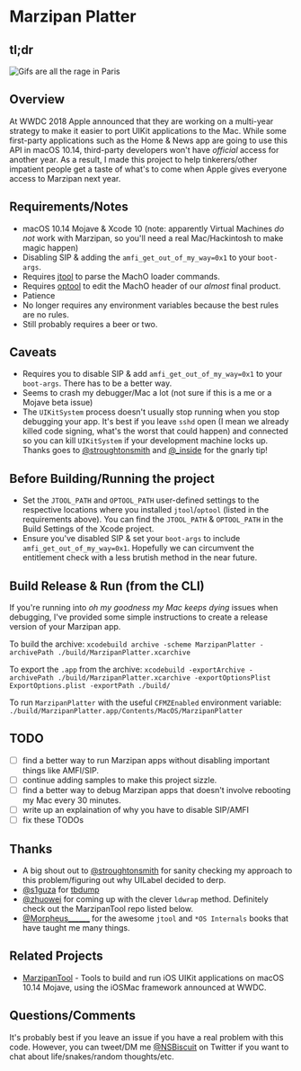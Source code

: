 # Marzipan Platter
## tl;dr
![Gifs are all the rage in Paris](https://github.com/biscuitehh/MarzipanPlatter/raw/master/assets/demo1.gif)

## Overview
At WWDC 2018 Apple announced that they are working on a multi-year strategy to make it easier to port UIKit applications to the Mac. While some first-party applications such as the Home & News app are going to use this API in macOS 10.14, third-party developers won't have _official_ access for another year. As a result, I made this project to help tinkerers/other impatient people get a taste of what's to come when Apple gives everyone access to Marzipan next year.

## Requirements/Notes
- macOS 10.14 Mojave & Xcode 10 (note: apparently Virtual Machines *do not* work with Marzipan, so you'll need a real Mac/Hackintosh to make magic happen)
- Disabling SIP & adding the `amfi_get_out_of_my_way=0x1` to your `boot-args`.
- Requires [jtool](http://www.newosxbook.com/tools/jtool.html) to parse the MachO loader commands.
- Requires [optool](https://github.com/alexzielenski/optool) to edit the MachO header of our _almost_ final product.
- Patience
- No longer requires any environment variables because the best rules are no rules.
- Still probably requires a beer or two.

## Caveats
- Requires you to disable SIP & add `amfi_get_out_of_my_way=0x1` to your `boot-args`. There has to be a better way.
- Seems to crash my debugger/Mac a lot (not sure if this is a me or a Mojave beta issue)
- The `UIKitSystem` process doesn't usually stop running when you stop debugging your app. It's best if you leave `sshd` open (I mean we already killed code signing, what's the worst that could happen) and connected so you can kill `UIKitSystem` if your development machine locks up. Thanks goes to [@stroughtonsmith](https://twitter.com/stroughtonsmith) and [@_inside](https://twitter.com/_inside) for the gnarly tip!

## Before Building/Running the project
- Set the `JTOOL_PATH` and `OPTOOL_PATH` user-defined settings to the respective locations where you installed `jtool`/`optool` (listed in the requirements above). You can find the `JTOOL_PATH` & `OPTOOL_PATH` in the Build Settings of the Xcode project.
- Ensure you've disabled SIP & set your `boot-args` to include `amfi_get_out_of_my_way=0x1`. Hopefully we can circumvent the entitlement check with a less brutish method in the near future.

## Build Release & Run (from the CLI)
If you're running into _oh my goodness my Mac keeps dying_ issues when debugging, I've provided some simple instructions to create a release version of your Marzipan app.

To build the archive: 
`xcodebuild archive -scheme MarzipanPlatter -archivePath ./build/MarzipanPlatter.xcarchive`

To export the `.app` from the archive: 
`xcodebuild -exportArchive -archivePath ./build/MarzipanPlatter.xcarchive -exportOptionsPlist ExportOptions.plist -exportPath ./build/`

To run `MarzipanPlatter` with the useful `CFMZEnabled` environment variable:
`./build/MarzipanPlatter.app/Contents/MacOS/MarzipanPlatter`

## TODO
- [ ] find a better way to run Marzipan apps without disabling important things like AMFI/SIP.
- [ ] continue adding samples to make this project sizzle.
- [ ] find a better way to debug Marzipan apps that doesn't involve rebooting my Mac every 30 minutes.
- [ ] write up an explaination of why you have to disable SIP/AMFI
- [ ] fix these TODOs

## Thanks
- A big shout out to [@stroughtonsmith](https://twitter.com/stroughtonsmith) for sanity checking my approach to this problem/figuring out why UILabel decided to derp.
- [@s1guza](https://twitter.com/s1guza) for [tbdump](https://github.com/Siguza/tbdump)
- [@zhuowei](https://twitter.com/zhuowei) for coming up with the clever `ldwrap` method. Definitely check out the MarzipanTool repo listed below.
- [@Morpheus______](https://twitter.com/Morpheus______) for the awesome `jtool` and `*OS Internals` books that have taught me many things.

## Related Projects
- [MarzipanTool](https://github.com/zhuowei/MarzipanTool) - Tools to build and run iOS UIKit applications on macOS 10.14 Mojave, using the iOSMac framework announced at WWDC.

## Questions/Comments
It's probably best if you leave an issue if you have a real problem with this code. However, you can tweet/DM me [@NSBiscuit](https://twitter.com/NSBiscuit) on Twitter if you want to chat about life/snakes/random thoughts/etc.
